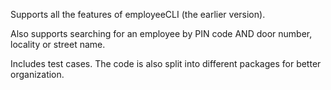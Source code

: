 Supports all the features of employeeCLI (the earlier version).

Also supports searching for an employee by PIN code AND door number, locality or street name.

Includes test cases. The code is also split into different packages for better organization.
